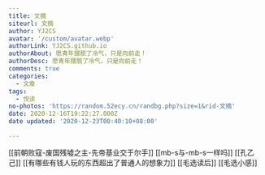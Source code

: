 ```yaml
---
title: 文摘
siteurl: 文摘
author: YJ2CS
avatar: '/custom/avatar.webp'
authorLink: YJ2CS.github.io
authorAbout: 愿青年摆脱了冷气，只是向前走！
authorDesc: 愿青年摆脱了冷气，只是向前走！
comments: true
categories:
  - 文章
tags:
  - 悦读
no-photos: 'https://random.52ecy.cn/randbg.php?size=1&rid-文摘'
date: 2020-12-16T19:22:27.000Z
date updated: '2020-12-23T00:40:10+08:00'

---
```


[[前朝败寇-废国残墟之主-先帝基业交于尔手]]
[[mb-s与-mb-s一样吗]]
[[孔乙己]]
[[有哪些有钱人玩的东西超出了普通人的想象力]]
[[毛选读后]]
[[毛选小感]]